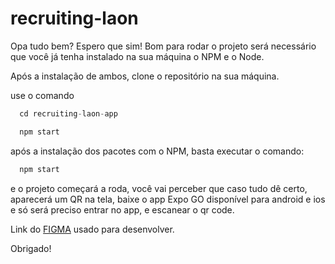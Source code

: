 ﻿# recruiting-laon

Opa tudo bem? Espero que sim! Bom para rodar o projeto será necessário que você já tenha instalado na sua máquina o NPM e o Node.

Após a instalação de ambos, clone o repositório na sua máquina.

use o comando 
```js
  cd recruiting-laon-app

  npm start
```

após a instalação dos pacotes com o NPM, basta executar o comando:
```js
  npm start
```

e o projeto começará a roda, você vai perceber que caso tudo dê certo, aparecerá um QR na tela, baixe o app Expo GO disponível para android e ios
e só será preciso entrar no app, e escanear o qr code.

Link do <a href="https://www.figma.com/file/UNbd6QwutVcqiWoVEtBlCi/Recrutamento?type=design&node-id=13-888&mode=design&t=nCqg41cjjBbrJV4b-0">FIGMA</a> usado para desenvolver.

Obrigado!
